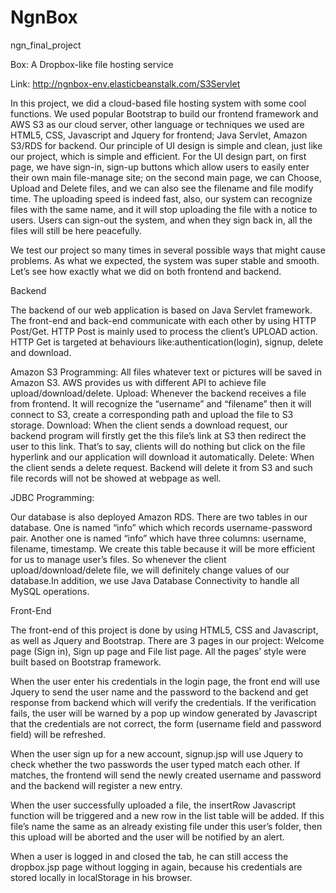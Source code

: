 # NgnBox
ngn_final_project

Box: A Dropbox-like file hosting service

Link: http://ngnbox-env.elasticbeanstalk.com/S3Servlet


In this project, we did a cloud-based file hosting system with some cool functions. We used popular Bootstrap to build our frontend framework and AWS S3 as our cloud server, other language or techniques we used are HTML5, CSS, Javascript and Jquery for frontend; Java Servlet, Amazon S3/RDS for backend. 
Our principle of UI design is simple and clean, just like our project, which is simple and efficient. For the UI design part, on first page, we have sign-in, sign-up buttons which allow users to easily enter their own main file-manage site; on the second main page, we can Choose, Upload and Delete files, and we can also see the filename and file modify time. The uploading speed is indeed fast, also, our system can recognize files with the same name, and it will stop uploading the file with a notice to users. Users can sign-out the system, and when they sign back in, all the files will still be here peacefully. 

We test our project so many times in several possible ways that might cause problems. As what we expected, the system was super stable and smooth. Let’s see how exactly what we did on both frontend and backend.  


Backend

The backend of our web application is based on Java Servlet framework. The front-end and back-end communicate with each other by using HTTP Post/Get. HTTP Post is mainly used to process the client’s UPLOAD action. HTTP Get is targeted at behaviours like:authentication(login), signup, delete and download.

Amazon S3 Programming:
All files whatever text or pictures will be saved in Amazon S3. AWS provides us with different API to achieve file upload/download/delete.
Upload: Whenever the backend receives a file from frontend. It will recognize the “username” and “filename” then it will connect to S3, create a corresponding path and upload the file to S3 storage.
Download: When the client sends a download request, our backend program will firstly get the this file’s link at S3 then redirect the user to this link. That’s to say, clients will do nothing but click on the file hyperlink  and our application will download it automatically.
Delete: When the client sends a delete request. Backend will delete it from S3 and such file records will not be showed at webpage as well.

JDBC Programming:

Our database is also deployed Amazon RDS. There are two tables in our database. One is named “info” which which records username-password pair. Another one is named “info” which have three columns: username, filename, timestamp. We create this table because it will be more efficient for us to manage user’s files. So whenever the client upload/download/delete file, we will definitely change values of our database.In addition, we use Java Database Connectivity to handle all MySQL operations.

Front-End

The front-end of this project is done by using HTML5, CSS and Javascript, as well as Jquery and Bootstrap. There are 3 pages in our project: Welcome page (Sign in), Sign up page and File list page. All the pages’ style were built based on Bootstrap framework. 

When the user enter his credentials in the login page, the front end will use Jquery to send the user name and the password to the backend and get response from backend which will verify the credentials. If the verification fails, the user will be warned by a pop up window generated by Javascript that the credentials are not correct, the form (username field and password field) will be refreshed. 

When the user sign up for a new account, signup.jsp will use Jquery to check whether the two passwords the user typed match each other. If matches, the frontend will send the newly created username and password and the backend will register a new entry.

When the user successfully uploaded a file, the insertRow Javascript function will be triggered and a new row in the list table will be added. If this file’s name the same as an already existing file under this user’s folder, then this upload will be aborted and the user will be notified by an alert.

When a user is logged in and closed the tab, he can still access the dropbox.jsp page without logging in again, because his credentials are stored locally in localStorage in his browser.

